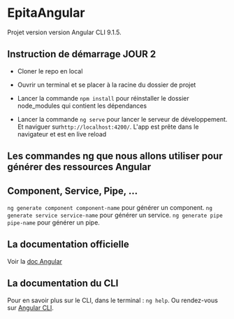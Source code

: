 # EpitaAngular

Projet version version Angular CLI 9.1.5.

## Instruction de démarrage JOUR 2

- Cloner le repo en local

- Ouvrir un terminal et se placer à la racine du dossier de projet

- Lancer la commande `npm install` pour réinstaller le dossier node_modules qui contient les dépendances 

- Lancer la commande `ng serve` pour lancer le serveur de développement. Et naviguer sur`http://localhost:4200/`. L'app est prête dans le navigateur et est en live reload

## Les commandes ng que nous allons utiliser pour générer des ressources Angular
## Component, Service, Pipe, ...

`ng generate component component-name` pour générer un component. 
`ng generate service service-name` pour générer un service.
`ng generate pipe pipe-name` pour générer un pipe. 

## La documentation officielle

Voir la [doc Angular](https:/angular.io)

## La documentation du CLI

Pour en savoir plus sur le CLI, dans le terminal : `ng help`. Ou rendez-vous sur [Angular CLI](https://cli.angular.io/).
